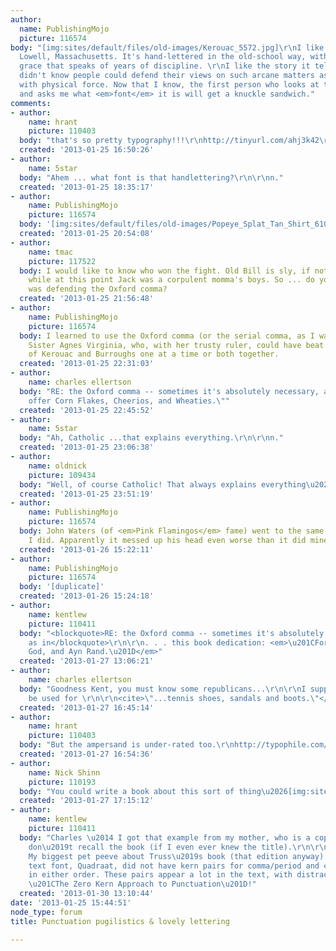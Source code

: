 ```yaml
---
author:
  name: PublishingMojo
  picture: 116574
body: "[img:sites/default/files/old-images/Kerouac_5572.jpg]\r\nI like this sign in
  Lowell, Massachusetts. It's hand-lettered in the old-school way, with a relaxed
  grace that speaks of years of discipline. \r\nI like the story it tells, too. I
  didn't know people could defend their views on such arcane matters as punctuation
  with physical force. Now that I know, the first person who looks at this <em>handlettering</em>
  and asks me what <em>font</em> it is will get a knuckle sandwich."
comments:
- author:
    name: hrant
    picture: 110403
  body: "that's so pretty typography!!!\r\nhttp://tinyurl.com/ahj3k42\r\n\r\nhhp\r\n"
  created: '2013-01-25 16:50:26'
- author:
    name: 5star
  body: "Ahem ... what font is that handlettering?\r\n\r\nn."
  created: '2013-01-25 18:35:17'
- author:
    name: PublishingMojo
    picture: 116574
  body: '[img:sites/default/files/old-images/Popeye_Splat_Tan_Shirt_6102.jpg]'
  created: '2013-01-25 20:54:08'
- author:
    name: tmac
    picture: 117522
  body: I would like to know who won the fight. Old Bill is sly, if not underhanded,
    while at this point Jack was a corpulent momma's boys. So ... do you know who
    was defending the Oxford comma?
  created: '2013-01-25 21:56:48'
- author:
    name: PublishingMojo
    picture: 116574
  body: I learned to use the Oxford comma (or the serial comma, as I was taught) by
    Sister Agnes Virginia, who, with her trusty ruler, could have beat the crap out
    of Kerouac and Burroughs one at a time or both together.
  created: '2013-01-25 22:31:03'
- author:
    name: charles ellertson
  body: "RE: the Oxford comma -- sometimes it's absolutely necessary, as in \r\n\r\n\"We
    offer Corn Flakes, Cheerios, and Wheaties.\""
  created: '2013-01-25 22:45:52'
- author:
    name: 5star
  body: "Ah, Catholic ...that explains everything.\r\n\r\nn."
  created: '2013-01-25 23:06:38'
- author:
    name: oldnick
    picture: 109434
  body: "Well, of course Catholic! That always explains everything\u2026"
  created: '2013-01-25 23:51:19'
- author:
    name: PublishingMojo
    picture: 116574
  body: John Waters (of <em>Pink Flamingos</em> fame) went to the same high school
    I did. Apparently it messed up his head even worse than it did mine.
  created: '2013-01-26 15:22:11'
- author:
    name: PublishingMojo
    picture: 116574
  body: '[duplicate]'
  created: '2013-01-26 15:24:18'
- author:
    name: kentlew
    picture: 110411
  body: "<blockquote>RE: the Oxford comma -- sometimes it's absolutely necessary,
    as in</blockquote>\r\n\r\n. . . this book dedication: <em>\u201CFor my parents,
    God, and Ayn Rand.\u201D</em>"
  created: '2013-01-27 13:06:21'
- author:
    name: charles ellertson
  body: "Goodness Kent, you must know some republicans...\r\n\r\nI suppose it shouldn't
    be used for \r\n\r\n<cite>\"...tennis shoes, sandals and boots.\"</cite>"
  created: '2013-01-27 16:45:14'
- author:
    name: hrant
    picture: 110403
  body: "But the ampersand is under-rated too.\r\nhttp://typophile.com/node/12426#comment-72612\r\n\r\nhhp\r\n"
  created: '2013-01-27 16:54:36'
- author:
    name: Nick Shinn
    picture: 110193
  body: "You could write a book about this sort of thing\u2026[img:sites/default/files/old-images/eatsbook1_5364.jpg]"
  created: '2013-01-27 17:15:12'
- author:
    name: kentlew
    picture: 110411
  body: "Charles \u2014 I got that example from my mother, who is a copyeditor. I
    don\u2019t recall the book (if I even ever knew the title).\r\n\r\nNick \u2014
    My biggest pet peeve about Truss\u2019s book (that edition anyway) is that the
    text font, Quadraat, did not have kern pairs for comma/period and close quotes,
    in either order. These pairs appear a lot in the text, with distracting holes.
    \u201CThe Zero Kern Approach to Punctuation\u201D!"
  created: '2013-01-30 13:10:44'
date: '2013-01-25 15:44:51'
node_type: forum
title: Punctuation pugilistics & lovely lettering

---
```

